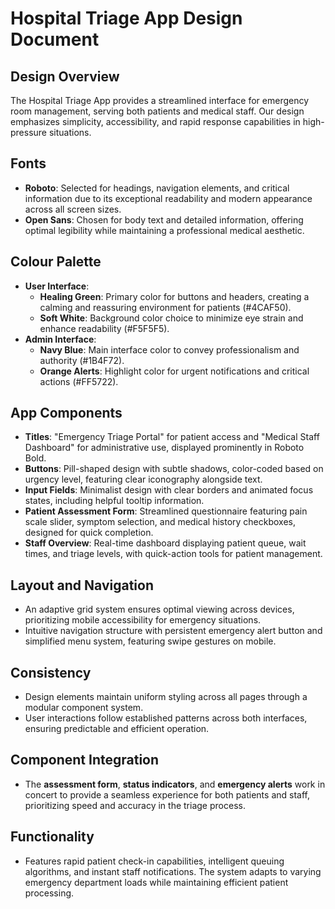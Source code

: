 # Hospital Triage App Design Document

## Design Overview
The Hospital Triage App provides a streamlined interface for emergency room management, serving both patients and medical staff. Our design emphasizes simplicity, accessibility, and rapid response capabilities in high-pressure situations.

## Fonts
- **Roboto**: Selected for headings, navigation elements, and critical information due to its exceptional readability and modern appearance across all screen sizes.
- **Open Sans**: Chosen for body text and detailed information, offering optimal legibility while maintaining a professional medical aesthetic.

## Colour Palette
- **User Interface**:
  - **Healing Green**: Primary color for buttons and headers, creating a calming and reassuring environment for patients (#4CAF50).
  - **Soft White**: Background color choice to minimize eye strain and enhance readability (#F5F5F5).
- **Admin Interface**:
  - **Navy Blue**: Main interface color to convey professionalism and authority (#1B4F72).
  - **Orange Alerts**: Highlight color for urgent notifications and critical actions (#FF5722).

## App Components
- **Titles**: "Emergency Triage Portal" for patient access and "Medical Staff Dashboard" for administrative use, displayed prominently in Roboto Bold.
- **Buttons**: Pill-shaped design with subtle shadows, color-coded based on urgency level, featuring clear iconography alongside text.
- **Input Fields**: Minimalist design with clear borders and animated focus states, including helpful tooltip information.
- **Patient Assessment Form**: Streamlined questionnaire featuring pain scale slider, symptom selection, and medical history checkboxes, designed for quick completion.
- **Staff Overview**: Real-time dashboard displaying patient queue, wait times, and triage levels, with quick-action tools for patient management.

## Layout and Navigation
- An adaptive grid system ensures optimal viewing across devices, prioritizing mobile accessibility for emergency situations.
- Intuitive navigation structure with persistent emergency alert button and simplified menu system, featuring swipe gestures on mobile.

## Consistency
- Design elements maintain uniform styling across all pages through a modular component system.
- User interactions follow established patterns across both interfaces, ensuring predictable and efficient operation.

## Component Integration
- The **assessment form**, **status indicators**, and **emergency alerts** work in concert to provide a seamless experience for both patients and staff, prioritizing speed and accuracy in the triage process.

## Functionality
- Features rapid patient check-in capabilities, intelligent queuing algorithms, and instant staff notifications. The system adapts to varying emergency department loads while maintaining efficient patient processing.
